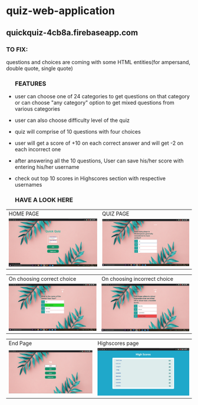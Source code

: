 # quiz-web-application
<h2>quickquiz-4cb8a.firebaseapp.com</h2>
<h3>TO FIX:</h3>
<p>questions and choices are coming with some HTML entities(for ampersand, double quote, single quote)</p>
<ul><h3>FEATURES</h3>
  <li><p>user can choose one of 24 categories to get questions on that category or can choose "any category" option to get mixed questions from various categories</p></li>
  <li><p>user can also choose difficulty level of the quiz</p></li>
  <li><p>quiz will comprise of 10 questions with four choices</p></li>
  <li><p>user will get a score of +10 on each correct answer and will get -2 on each incorrect one</p></li>
  <li><p>after answering all the 10 questions, User can save his/her score with entering his/her username</p></li>
  <li><p>check out top 10 scores in Highscores section with respective usernames</p></li>
</ul>
<ul><h3>HAVE A LOOK HERE</h3></ul>
<table>
  <tr>
    <td>HOME PAGE</td>
    <td>QUIZ PAGE</td>
  </tr>
  <tr>
    <td><img src="images/homepage.png" width=450</td>
    <td><img src="images/question_page.png" width=450</td>
  </tr>
</table>

<table>
  <tr>
    <td>On choosing correct choice</td>
    <td>On choosing incorrect choice</td>
  </tr>
  <tr>
    <td><img src="images/correct_choice.png" width=450</td>
    <td><img src="images/incorrect_choice.png" width=450</td>
  </tr>
</table>

<table>
  <tr>
    <td>End Page</td>
    <td>Highscores page</td>
  </tr>
  <tr>
    <td><img src="images/saving_score.png" width=450</td>
    <td><img src="images/highscores_page.png" width=450</td>
  </tr>
</table>
